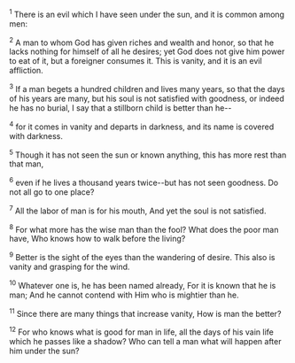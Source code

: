 <sup>1</sup> 
There is an evil which I have seen under the sun, and it is common among men: 

<sup>2</sup> 
A man to whom God has given riches and wealth and honor, so that he lacks nothing for himself of all he desires; yet God does not give him power to eat of it, but a foreigner consumes it. This is vanity, and it is an evil affliction. 

<sup>3</sup> 
If a man begets a hundred children and lives many years, so that the days of his years are many, but his soul is not satisfied with goodness, or indeed he has no burial, I say that a stillborn child is better than he-- 

<sup>4</sup> 
for it comes in vanity and departs in darkness, and its name is covered with darkness. 

<sup>5</sup> 
Though it has not seen the sun or known anything, this has more rest than that man, 

<sup>6</sup> 
even if he lives a thousand years twice--but has not seen goodness. Do not all go to one place? 

<sup>7</sup> 
All the labor of man is for his mouth, And yet the soul is not satisfied. 

<sup>8</sup> 
For what more has the wise man than the fool? What does the poor man have, Who knows how to walk before the living? 

<sup>9</sup> 
Better is the sight of the eyes than the wandering of desire. This also is vanity and grasping for the wind. 

<sup>10</sup> 
Whatever one is, he has been named already, For it is known that he is man; And he cannot contend with Him who is mightier than he. 

<sup>11</sup> 
Since there are many things that increase vanity, How is man the better? 

<sup>12</sup> 
For who knows what is good for man in life, all the days of his vain life which he passes like a shadow? Who can tell a man what will happen after him under the sun?